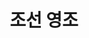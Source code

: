 ---
layout: hubs
key: Q485009
title: 조선 영조
name: 조선 영조
description: 조선의 21대 임금
score: 0.002925442471868335
degree: 18
---